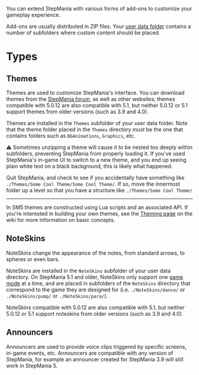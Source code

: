 You can extend StepMania with various forms of add-ons to customize your gameplay experience.

Add-ons are usually distributed in ZIP files. Your [user data folder](https://github.com/stepmania/stepmania/wiki/User-Data-Locations) contains a number of subfolders where custom content should be placed.

# Types

## Themes
Themes are used to customize StepMania's interface.  You can download themes from the [StepMania forum](https://www.stepmania.com/forums/themes/), as well as other websites; themes compatible with 5.0.12 are also compatible with 5.1, but neither 5.0.12 or 5.1 support themes from older versions (such as 3.9 and 4.0). 

Themes are installed in the `Themes` subfolder of your user data folder. Note that the theme folder placed in the `Themes` directory _must_ be the one that contains folders such as `BGAnimations`, `Graphics`, etc. 

⚠️ Sometimes unzipping a theme will cause it to be nested too deeply within subfolders, preventing StepMania from properly loading it.   If you've used StepMania's in-game UI to switch to a new theme, and you end up seeing plain white text on a black background, this is likely what happened.  

Quit StepMania, and check to see if you accidentally have something like `./Themes/Some Cool Theme/Some Cool Theme/`.  If so, move the innermost folder up a level so that you have a structure like `./Themes/Some Cool Theme/`

---

In SM5 themes are constructed using Lua scripts and an associated API.  If you're interested in building your own themes, see the [Theming page](https://github.com/stepmania/stepmania/wiki/Theming) on the wiki for more information on basic concepts.

## NoteSkins
NoteSkins change the appearance of the notes, from standard arrows, to spheres or even bars. 

NoteSkins are installed in the `NoteSkins` subfolder of your user data directory. On StepMania 5.1 and older, NoteSkins only support one [game mode](https://github.com/stepmania/stepmania/wiki/Supported-Game-Modes) at a time, and are placed in subfolders of the `NoteSkins` directory that correspond to the game they are designed for (i.e. `./NoteSkins/dance/` or `./NoteSkins/pump/` or `./NoteSkins/para/`).

NoteSkins compatible with 5.0.12 are also compatible with 5.1, but neither 5.0.12 or 5.1 support noteskins from older versions (such as 3.9 and 4.0).

## Announcers
Announcers are used to provide voice clips triggered by specific screens, in-game events, etc. Announcers are compatible with any version of StepMania, for example an announcer created for StepMania 3.9 will still work in StepMania 5.